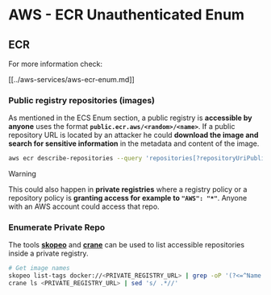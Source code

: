# AWS - ECR Unauthenticated Enum

## ECR

For more information check:

[[../aws-services/aws-ecr-enum.md]]

### Public registry repositories (images)

As mentioned in the ECS Enum section, a public registry is **accessible by anyone** uses the format **`public.ecr.aws/<random>/<name>`**. If a public repository URL is located by an attacker he could **download the image and search for sensitive information** in the metadata and content of the image.

```bash
aws ecr describe-repositories --query 'repositories[?repositoryUriPublic == `true`].repositoryName' --output text
```

> [!WARNING]
> This could also happen in **private registries** where a registry policy or a repository policy is **granting access for example to `"AWS": "*"`**. Anyone with an AWS account could access that repo.

### Enumerate Private Repo

The tools [**skopeo**](https://github.com/containers/skopeo) and [**crane**](https://github.com/google/go-containerregistry/blob/main/cmd/crane/doc/crane.md) can be used to list accessible repositories inside a private registry.

```bash
# Get image names
skopeo list-tags docker://<PRIVATE_REGISTRY_URL> | grep -oP '(?<=^Name: ).+'
crane ls <PRIVATE_REGISTRY_URL> | sed 's/ .*//'
```

